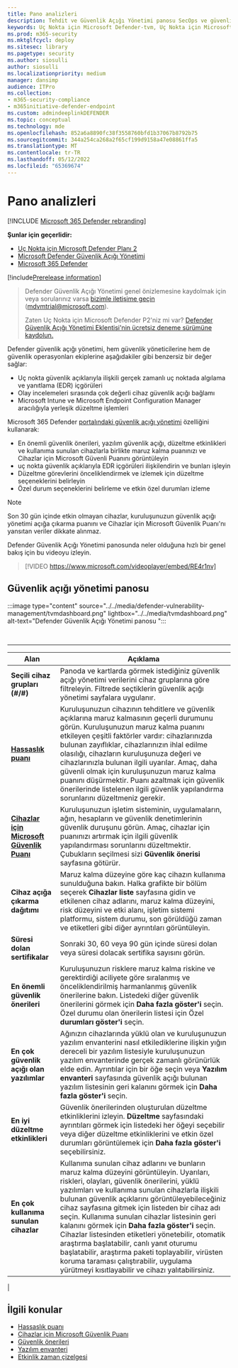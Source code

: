 ```yaml
---
title: Pano analizleri
description: Tehdit ve Güvenlik Açığı Yönetimi panosu SecOps ve güvenlik yöneticilerinin siber güvenlik tehditlerini ele almalarına ve kuruluşlarının güvenlik dayanıklılığını oluşturmalarına yardımcı olabilir.
keywords: Uç Nokta için Microsoft Defender-tvm, Uç Nokta için Microsoft Defender-tvm panosu, tehdit & güvenlik açığı yönetimi, Tehdit ve Güvenlik Açığı Yönetimi, risk tabanlı tehdit & güvenlik açığı yönetimi, güvenlik yapılandırması, Cihazlar için Microsoft Güvenli Puanı, açığa çıkarma puanı
ms.prod: m365-security
ms.mktglfcycl: deploy
ms.sitesec: library
ms.pagetype: security
ms.author: siosulli
author: siosulli
ms.localizationpriority: medium
manager: dansimp
audience: ITPro
ms.collection:
- m365-security-compliance
- m365initiative-defender-endpoint
ms.custom: admindeeplinkDEFENDER
ms.topic: conceptual
ms.technology: mde
ms.openlocfilehash: 852a6a8890fc38f3558760bfd1b37067b8792b75
ms.sourcegitcommit: 344a254ca268a2f65cf199d9158a47e08861ffa5
ms.translationtype: MT
ms.contentlocale: tr-TR
ms.lasthandoff: 05/12/2022
ms.locfileid: "65369674"
---
```

# <a name="dashboard-insights"></a>Pano analizleri

[!INCLUDE [Microsoft 365 Defender rebranding](../../includes/microsoft-defender.md)]

**Şunlar için geçerlidir:**

- [Uç Nokta için Microsoft Defender Planı 2](https://go.microsoft.com/fwlink/?linkid=2154037)
- [Microsoft Defender Güvenlik Açığı Yönetimi](index.yml)
- [Microsoft 365 Defender](https://go.microsoft.com/fwlink/?linkid=2118804)

[!include[Prerelease information](../../includes/prerelease.md)]

> Defender Güvenlik Açığı Yönetimi genel önizlemesine kaydolmak için veya sorularınız varsa [bizimle iletişime geçin](mailto:mdvmtrial@microsoft.com) (mdvmtrial@microsoft.com).
>
> Zaten Uç Nokta için Microsoft Defender P2'niz mi var? [Defender Güvenlik Açığı Yönetimi Eklentisi'nin ücretsiz deneme sürümüne kaydolun.](https://signup.microsoft.com/get-started/signup?products=5908ecaa-b8a7-4a04-b6c0-d44fd934b6f2)

Defender güvenlik açığı yönetimi, hem güvenlik yöneticilerine hem de güvenlik operasyonları ekiplerine aşağıdakiler gibi benzersiz bir değer sağlar:

- Uç nokta güvenlik açıklarıyla ilişkili gerçek zamanlı uç noktada algılama ve yanıtlama (EDR) içgörüleri
- Olay incelemeleri sırasında çok değerli cihaz güvenlik açığı bağlamı
- Microsoft Intune ve Microsoft Endpoint Configuration Manager aracılığıyla yerleşik düzeltme işlemleri

Microsoft 365 Defender <a href="https://go.microsoft.com/fwlink/p/?linkid=2077139" target="_blank">portalındaki güvenlik açığı yönetimi</a> özelliğini kullanarak:

- En önemli güvenlik önerileri, yazılım güvenlik açığı, düzeltme etkinlikleri ve kullanıma sunulan cihazlarla birlikte maruz kalma puanınızı ve Cihazlar için Microsoft Güvenli Puanını görüntüleyin
- uç nokta güvenlik açıklarıyla EDR içgörüleri ilişkilendirin ve bunları işleyin
- Düzeltme görevlerini önceliklendirmek ve izlemek için düzeltme seçeneklerini belirleyin
- Özel durum seçeneklerini belirleme ve etkin özel durumları izleme

> [!NOTE]
> Son 30 gün içinde etkin olmayan cihazlar, kuruluşunuzun güvenlik açığı yönetimi açığa çıkarma puanını ve Cihazlar için Microsoft Güvenlik Puanı'nı yansıtan veriler dikkate alınmaz.

Defender Güvenlik Açığı Yönetimi panosunda neler olduğuna hızlı bir genel bakış için bu videoyu izleyin.

> [!VIDEO https://www.microsoft.com/videoplayer/embed/RE4r1nv]

## <a name="vulnerability-management-dashboard"></a>Güvenlik açığı yönetimi panosu

:::image type="content" source="../../media/defender-vulnerability-management/tvmdashboard.png" lightbox="../../media/tvmdashboard.png" alt-text="Defender Güvenlik Açığı Yönetimi panosu ":::

<br>

****

|Alan|Açıklama|
|---|---|
|**Seçili cihaz grupları (#/#)**|Panoda ve kartlarda görmek istediğiniz güvenlik açığı yönetimi verilerini cihaz gruplarına göre filtreleyin. Filtrede seçtiklerin güvenlik açığı yönetimi sayfalara uygulanır.|
|[**Hassaslık puanı**](tvm-exposure-score.md)|Kuruluşunuzun cihazının tehditlere ve güvenlik açıklarına maruz kalmasının geçerli durumunu görün. Kuruluşunuzun maruz kalma puanını etkileyen çeşitli faktörler vardır: cihazlarınızda bulunan zayıflıklar, cihazlarınızın ihlal edilme olasılığı, cihazların kuruluşunuza değeri ve cihazlarınızla bulunan ilgili uyarılar. Amaç, daha güvenli olmak için kuruluşunuzun maruz kalma puanını düşürmektir. Puanı azaltmak için güvenlik önerilerinde listelenen ilgili güvenlik yapılandırma sorunlarını düzeltmeniz gerekir.|
|[**Cihazlar için Microsoft Güvenlik Puanı**](tvm-microsoft-secure-score-devices.md)|Kuruluşunuzun işletim sisteminin, uygulamaların, ağın, hesapların ve güvenlik denetimlerinin güvenlik duruşunu görün. Amaç, cihazlar için puanınızı artırmak için ilgili güvenlik yapılandırması sorunlarını düzeltmektir. Çubukların seçilmesi sizi **Güvenlik önerisi** sayfasına götürür.|
|**Cihaz açığa çıkarma dağıtımı**|Maruz kalma düzeyine göre kaç cihazın kullanıma sunulduğuna bakın. Halka grafikte bir bölüm seçerek **Cihazlar liste** sayfasına gidin ve etkilenen cihaz adlarını, maruz kalma düzeyini, risk düzeyini ve etki alanı, işletim sistemi platformu, sistem durumu, son görüldüğü zaman ve etiketleri gibi diğer ayrıntıları görüntüleyin.|
|**Süresi dolan sertifikalar**|Sonraki 30, 60 veya 90 gün içinde süresi dolan veya süresi dolacak sertifika sayısını görün.|
|**En önemli güvenlik önerileri**|Kuruluşunuzun risklere maruz kalma riskine ve gerektirdiği aciliyete göre sıralanmış ve önceliklendirilmiş harmanlanmış güvenlik önerilerine bakın. Listedeki diğer güvenlik önerilerini görmek için **Daha fazla göster'i** seçin. Özel durumu olan önerilerin listesi için Özel **durumları göster'i** seçin.|
|**En çok güvenlik açığı olan yazılımlar**|Ağınızın cihazlarında yüklü olan ve kuruluşunuzun yazılım envanterini nasıl etkilediklerine ilişkin yığın dereceli bir yazılım listesiyle kuruluşunuzun yazılım envanterinde gerçek zamanlı görünürlük elde edin. Ayrıntılar için bir öğe seçin veya **Yazılım envanteri** sayfasında güvenlik açığı bulunan yazılım listesinin geri kalanını görmek için **Daha fazla göster'i** seçin.|
|**En iyi düzeltme etkinlikleri**|Güvenlik önerilerinden oluşturulan düzeltme etkinliklerini izleyin. **Düzeltme** sayfasındaki ayrıntıları görmek için listedeki her öğeyi seçebilir veya diğer düzeltme etkinliklerini ve etkin özel durumları görüntülemek için **Daha fazla göster'i** seçebilirsiniz.|
|**En çok kullanıma sunulan cihazlar**|Kullanıma sunulan cihaz adlarını ve bunların maruz kalma düzeyini görüntüleyin. Uyarıları, riskleri, olayları, güvenlik önerilerini, yüklü yazılımları ve kullanıma sunulan cihazlarla ilişkili bulunan güvenlik açıklarını görüntüleyebileceğiniz cihaz sayfasına gitmek için listeden bir cihaz adı seçin. Kullanıma sunulan cihazlar listesinin geri kalanını görmek için **Daha fazla göster'i** seçin. Cihazlar listesinden etiketleri yönetebilir, otomatik araştırma başlatabilir, canlı yanıt oturumu başlatabilir, araştırma paketi toplayabilir, virüsten koruma taraması çalıştırabilir, uygulama yürütmeyi kısıtlayabilir ve cihazı yalıtabilirsiniz.|
|

## <a name="related-topics"></a>İlgili konular

- [Hassaslık puanı](tvm-exposure-score.md)
- [Cihazlar için Microsoft Güvenlik Puanı](tvm-microsoft-secure-score-devices.md)
- [Güvenlik önerileri](tvm-security-recommendation.md)
- [Yazılım envanteri](tvm-software-inventory.md)
- [Etkinlik zaman çizelgesi](threat-and-vuln-mgt-event-timeline.md)
